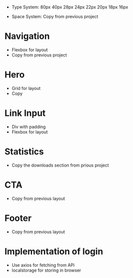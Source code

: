 - Type System:
  80px
  40px
  28px
  24px
  22px
  20px
  18px
  16px

- Space System:
  Copy from previous project

# Navigation

- Flexbox for layout
- Copy from previous project

# Hero

- Grid for layout
- Copy

# Link Input

- Div with padding
- Flexbox for layout

# Statistics

- Copy the downloads section from prious project

# CTA

- Copy from previous layout

# Footer

- Copy from previous layout

# Implementation of login

- Use axios for fetching from APi
- localstorage for storing in browser
